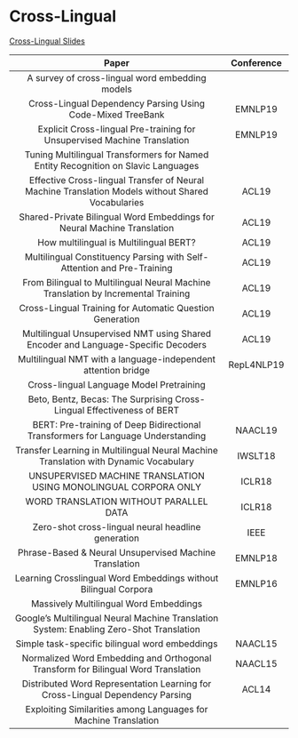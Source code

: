 # Cross-Lingual

[Cross-Lingual Slides](./slides/notes/x-lingual-v1.0.pdf)

| Paper | Conference |
| :---: | :---: |
| A survey of cross-lingual word embedding models||
|Cross-Lingual Dependency Parsing Using Code-Mixed TreeBank|EMNLP19|
|Explicit Cross-lingual Pre-training for Unsupervised Machine Translation|EMNLP19|
| Tuning Multilingual Transformers for Named Entity Recognition on Slavic Languages ||
| Effective Cross-lingual Transfer of Neural Machine Translation Models without Shared Vocabularies | ACL19 |
| Shared-Private Bilingual Word Embeddings for Neural Machine Translation | ACL19 |
| How multilingual is Multilingual BERT?|ACL19|
| Multilingual Constituency Parsing with Self-Attention and Pre-Training | ACL19 |
| From Bilingual to Multilingual Neural Machine Translation by Incremental Training | ACL19 |
| Cross-Lingual Training for Automatic Question Generation | ACL19 |
| Multilingual Unsupervised NMT using Shared Encoder and Language-Specific Decoders|ACL19|
|Multilingual NMT with a language-independent attention bridge|RepL4NLP19|
| Cross-lingual Language Model Pretraining||
| Beto, Bentz, Becas: The Surprising Cross-Lingual Effectiveness of BERT||
| BERT: Pre-training of Deep Bidirectional Transformers for Language Understanding|NAACL19|
|Transfer Learning in Multilingual Neural Machine Translation with Dynamic Vocabulary|IWSLT18|
| UNSUPERVISED MACHINE TRANSLATION USING MONOLINGUAL CORPORA ONLY|ICLR18|
| WORD TRANSLATION WITHOUT PARALLEL DATA|ICLR18|
| Zero-shot cross-lingual neural headline generation|IEEE|
| Phrase-Based & Neural Unsupervised Machine Translation|EMNLP18|
| Learning Crosslingual Word Embeddings without Bilingual Corpora|EMNLP16|
| Massively Multilingual Word Embeddings||
| Google’s Multilingual Neural Machine Translation System: Enabling Zero-Shot Translation ||
| Simple task-specific bilingual word embeddings|NAACL15|
| Normalized Word Embedding and Orthogonal Transform for Bilingual Word Translation|NAACL15|
| Distributed Word Representation Learning for Cross-Lingual Dependency Parsing|ACL14|
| Exploiting Similarities among Languages for Machine Translation||


